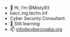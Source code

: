 - 👋 Hi, I’m @Misty93
- bacc.ing.techn.inf.
- Cyber Security Consultant
- 💞️ Still learning
- 📫 info@cybercroatia.org
